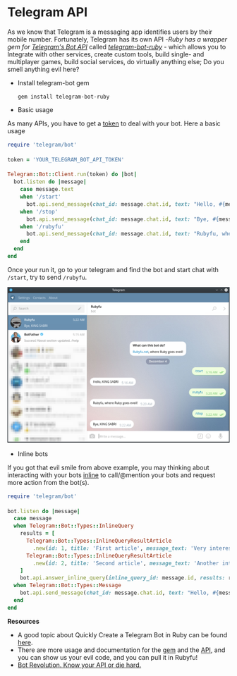 # Telegram API

As we know that Telegram is a messaging app identifies users by their mobile number. Fortunately, Telegram has its own API -_Ruby has a wrapper gem for_ [_Telegram's Bot API_](https://core.telegram.org/bots/api) called [_telegram-bot-ruby_](https://github.com/atipugin/telegram-bot-ruby) - which allows you to Integrate with other services, create custom tools, build single- and multiplayer games, build social services, do virtually anything else; Do you smell anything evil here?

* Install telegram-bot gem

  ```text
  gem install telegram-bot-ruby
  ```

* Basic usage

As many APIs, you have to get a [token](https://core.telegram.org/bots#botfather) to deal with your bot. Here a basic usage

```ruby
require 'telegram/bot'

token = 'YOUR_TELEGRAM_BOT_API_TOKEN'

Telegram::Bot::Client.run(token) do |bot|
  bot.listen do |message|
    case message.text
    when '/start'
      bot.api.send_message(chat_id: message.chat.id, text: "Hello, #{message.from.first_name}")
    when '/stop'
      bot.api.send_message(chat_id: message.chat.id, text: "Bye, #{message.from.first_name}")
    when '/rubyfu'
      bot.api.send_message(chat_id: message.chat.id, text: "Rubyfu, where Ruby goes eveil!")
    end
  end
end
```

Once your run it, go to your telegram and find the bot and start chat with `/start`, try to send `/rubyfu`.

![](../../../.gitbook/assets/rubyfubot.png)

* Inline bots

If you got that evil smile from above example, you may thinking about interacting with your bots [inline](https://core.telegram.org/bots/inline) to call/@mention your bots and request more action from the bot\(s\).

```ruby
require 'telegram/bot'

bot.listen do |message|
  case message
  when Telegram::Bot::Types::InlineQuery
    results = [
      Telegram::Bot::Types::InlineQueryResultArticle
        .new(id: 1, title: 'First article', message_text: 'Very interesting text goes here.'),
      Telegram::Bot::Types::InlineQueryResultArticle
        .new(id: 2, title: 'Second article', message_text: 'Another interesting text here.')
    ]
    bot.api.answer_inline_query(inline_query_id: message.id, results: results)
  when Telegram::Bot::Types::Message
    bot.api.send_message(chat_id: message.chat.id, text: "Hello, #{message.from.first_name}!")
  end
end
```

**Resources**

* A good topic about Quickly Create a Telegram Bot in Ruby can be found [here](http://www.sitepoint.com/quickly-create-a-telegram-bot-in-ruby/).
* There are more usage and documentation for the [gem](https://github.com/atipugin/telegram-bot-ruby) and the [API](https://core.telegram.org/bots), and you can show us your evil code, and you can pull it in Rubyfu!
* [Bot Revolution. Know your API or die hard.](http://web.neurotiko.com/bots/2015/08/03/bots-know-your-api/)

